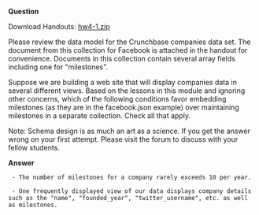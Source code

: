   
**Question**

Download Handouts:
[hw4-1.zip](https://github.com/fabiodelabruna/m101js/raw/master/homework-4.1/hw4-1.zip)


Please review the data model for the Crunchbase companies data set. The document from this collection for Facebook is attached in the handout for convenience. Documents in this collection contain several array fields including one for "milestones".

Suppose we are building a web site that will display companies data in several different views. Based on the lessons in this module and ignoring other concerns, which of the following conditions favor embedding milestones (as they are in the facebook.json example) over maintaining milestones in a separate collection. Check all that apply.

Note: Schema design is as much an art as a science. If you get the answer wrong on your first attempt. Please visit the forum to discuss with your fellow students.

**Answer**

```
 - The number of milestones for a company rarely exceeds 10 per year.

 - One frequently displayed view of our data displays company details such as the "name", "founded_year", "twitter_username", etc. as well as milestones.
```
